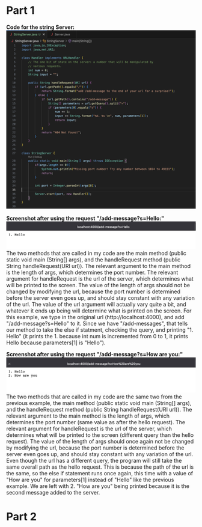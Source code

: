 # Part 1
**Code for the string Server:** 
![Image](StringServer.png) 

**Screenshot after using the request "/add-message?s=Hello:"**
![Image](hello%20output.png)
The two methods that are called in my code are the main method (public static void main (String[] args), and the handleRequest method (public String handleRequest(URI url)). The relevant argument to the main method is the length of args, which determines the port number. The relevant argument for handleRequest is the url of the server, which determines what will be printed to the screen. The value of the length of args should not be changed by modifying the url, because the port number is determined before the server even goes up, and should stay constant with any variation of the url. The value of the url argument will actually vary quite a bit, and whatever it ends up being will determine what is printed on the screen. For this example, we type in the original url (http://localhost:4000), and add "/add-message?s=Hello" to it. Since we have "/add-messages", that tells our method to take the else if statment, checking the query, and printing "1. Hello" (it prints the 1. because int num is incremented from 0 to 1, it prints Hello because parameters[1] is "Hello").

**Screenshot after using the request "/add-message?s=How are you:"**
![Image](hello%20and%20how%20are%20you%20output.png)
The two methods that are called in my code are the same two from the previous example, the main method (public static void main (String[] args), and the handleRequest method (public String handleRequest(URI url)). The relevant argument to the main method is the length of args, which determines the port number (same value as after the hello request). The relevant argument for handleRequest is the url of the server, which determines what will be printed to the screen (different query than the hello request). The value of the length of args should once again not be changed by modifying the url, because the port number is determined before the server even goes up, and should stay constant with any variation of the url. Even though the url has a different query, the program will still take the same overall path as the hello request. This is because the path of the url is the same, so the else if statement runs once again, this time with a value of "How are you" for parameters[1] instead of "Hello" like the previous example. We are left with 2. "How are you" being printed because it is the second message added to the server. 

# Part 2
